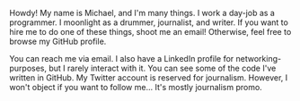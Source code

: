 Howdy! My name is Michael, and I'm many things. I work a day-job as a programmer. I moonlight as a drummer, journalist, and writer. If you want to hire me to do one of these things, shoot me an email! Otherwise, feel free to browse my GitHub profile.

You can reach me via email. I also have a LinkedIn profile for networking-purposes, but I rarely interact with it. You can see some of the code I've written in GitHub. My Twitter account is reserved for journalism. However, I won't object if you want to follow me... It's mostly journalism promo. 
